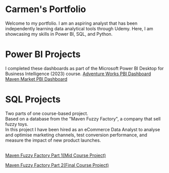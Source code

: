 # Carmen's Portfolio
Welcome to my portfolio. I am an aspiring analyst that has been independently learning data analytical tools through Udemy. Here, I am showcasing my skills in Power BI,
SQL, and Python.

# Power BI Projects
I completed these dashboards as part of the Microsoft Power BI Desktop for Business Intelligence (2023) course.
[Adventure Works PBI Dashboard](https://github.com/cdanielz98/cdanielz98.github.io/blob/main/adventureworks%20report%5B1625%5D.pbix)
[Maven Market PBI Dashboard](https://github.com/cdanielz98/cdanielz98.github.io/blob/main/MavenMarket_Report.pbix)

<h1><a href="#">&#x200B;</a>SQL Projects</h1>
Two parts of one course-based project. </br>
Based on a database from the "Maven Fuzzy Factory", a company that sell fuzzy toys.</br>
In this project I have been hired as an eCommerce Data Analyst to analyse and optimise marketing channels, test conversion performance, and measure the impact of new product launches.
</br>
</br>

[Maven Fuzzy Factory Part 1(Mid Course Project)](https://github.com/cdanielz98/sql_mavenfuzzy_pt1)

[Maven Fuzzy Factory Part 2(Final Course Project)](https://github.com/cdanielz98/sql_mavenfuzzy_pt2)
